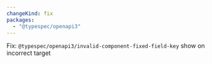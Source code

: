 ```yaml
---
changeKind: fix
packages:
  - "@typespec/openapi3"
---
```


Fix: `@typespec/openapi3/invalid-component-fixed-field-key` show on incorrect target
